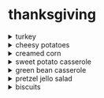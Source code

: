 # thanksgiving

<details>
 <summary> turkey </summary>

 https://www.traeger.com/recipes/maple-brined-turkey

 BRINE
 - 1 1/2 Cup kosher salt
 - 3/4 Cup bourbon
 - 3/4 Cup pure maple syrup
 - 1/2 Cup brown sugar
 - 1 onion, peeled and quartered
 - 3 bay leaves, crushed
 - 4 Strips orange peel
 - 2 Tablespoon black peppercorns
 - 1 Tablespoon whole cloves

 MAIN
 - 1 (12-14 lb) turkey, fresh or thawed
 - 1 Cup butter, melted
 - 1/4 Cup pure maple syrup
 - Traeger Pork & Poultry Rub or salt and pepper
 - sprigs of fresh sage and thyme, for serving
 - orange wedges, lady apples or kumquats, for serving

 STEPS
 1. Note: Do not use a kosher turkey or a self-basting turkey for this recipe as they have already been enhanced with a salt-solution.
 2. For the Brine: In a large stockpot or container, combine 5 quarts hot water, kosher salt, bourbon, 3/4 cup of the maple syrup, brown sugar, onion, bay leaves, orange peel, peppercorns, and cloves and stir until well mixed.

 INGREDIENTS
 - 1 1/2 Cup kosher salt
 - 3/4 Cup bourbon
 - 3/4 Cup pure maple syrup
 - 1/2 Cup brown sugar
 - 1 onion, peeled and quartered
 - 3 bay leaves, crushed
 - 4 Strips orange peel
 - 2 Tablespoon black peppercorns
 - 1 Tablespoon whole cloves

 3. Add 3 quarts ice. Rinse the turkey, inside and out, under cold running water. Remove giblets and gravy packet and discard or save for another use.

 INGREDIENTS
 - 1 (12-14 lb) turkey, fresh or thawed

 4. Add the turkey to the brine and refrigerate 8 to 12 hours, or overnight. Weigh down with a bag of ice to keep the bird submerged.
 5. Drain and pat turkey dry with paper towels; discard the brine.
 6. To Spatchcock the Turkey: With a large knife or shears, cut the bird open along the backbone on both sides through the ribs and remove the backbone. Once the bird is open, split the breastbone to spread the bird flat; this will allow it to roast evenly.
 7. Combine the melted butter and the remaining 1/4 cup of maple syrup and divide in half.

 INGREDIENTS
 - 1 Cup butter, melted
 - 1/4 Cup pure maple syrup

 8. Brush half of the mixture on the bird and sprinkle with Traeger Pork & Poultry Rub or salt and black pepper. Set aside the other half of the mixture until ready to use.

 INGREDIENTS
 - As Needed Traeger Pork & Poultry Rub or salt and pepper

 9. When ready to cook, set Traeger temperature to 350℉ and preheat, lid closed for 15 minutes. Grill: 350 ˚F
 10. Roast the turkey until the internal temperature in the thickest part of the breast reaches 165℉, about 2-3 hours.
 11. Brush with the remaining butter-maple syrup glaze the last 30 minutes of cooking.
 12. Let the turkey rest for 15 to 20 minutes before carving.
 13. Garnish, if desired, with fresh herbs and or kumquats. Enjoy!

 INGREDIENTS
 - sprigs of fresh sage and thyme, for serving
 - orange wedges, lady apples or kumquats, for serving
</details>

<details>
 <summary> cheesy potatoes </summary>

https://thedashleyskitchen.com/funeral-potato-recipe-with-real-potatoes/

### INGREDIENTS

POTATO MIXTURE
- 6-7 medium potatoes (30-35 ounces)
- ¼ cup butter
- 1 can cream of chicken soup
- 2 cups sour cream (1 pint)
- ½ cup chopped green onions
- 1 teaspoon salt
- 1½ cups shredded cheddar cheese

TOPPING
- ¼ cup melted butter
- 2 cups crushed cornflakes

### INSTRUCTIONS
- Preheat oven to 400° F.
- Cube and boil potatoes until just soft enough to eat, but still firm when bitten into. (al dente) Drain off the water and set aside to cool a little.
- On stovetop melt your butter. Once melted stir in can of cream of chicken soup.
- In seperate bowl mix sour cream, chopped green onions, salt, and shredded cheddar cheese. Add the butter and soup mixture. Mix well and set aside.
- Fold in potatoes to the combined sauce mixture till they are worked in and all potatoes are coated.
- Spoon mixture into a greased 9x13 baking dish.
- To prepare the topping melt butter and mix with crushed Kellogg's Corn Flakes.
- Spread cereal topping over the mixture in the pan.
- Bake in oven at 400° F for approximately 35 to 45 minutes or until bubbly and corn flakes appear golden and crispy.

NOTES
- When boiling potatoes add one teaspoon salt to the water for more flavorful potatoes.
- Boil the potatoes until they are just soft enough to bite through. You want your potatoes to be al dente. They will cook more in the oven.
</details>

<details>
 <summary> creamed corn </summary>

 https://www.allrecipes.com/recipe/53304/cream-corn-like-no-other/
</details>

<details>
 <summary> sweet potato casserole </summary>

https://celebratingsweets.com/sweet-potato-casserole-with-marshmallow-pecan-streusel/

### Ingredients

Main
- 3 to 3- ¼ pounds sweet potatoes*, peeled and chopped into large chunks, see note
- 2 tablespoons unsalted butter
- ¼ cup milk or half and half
- ½ teaspoon ground cinnamon or pumpkin pie spice
- 2 tablespoons brown sugar
- salt, to taste

Topping
- 4 tablespoons unsalted butter, softened
- ¼ cup brown sugar
- ¼ cup all purpose flour, for a sturdier streusel add and additional heaping tablespoon of flour
- ½ teaspoon ground cinnamon
- ⅛ teaspoon salt
- ½ cup chopped pecans
- 2 -3 cups mini marshmallows, or more, if you’d like

### Instructions
Main
- Preheat oven to 375°F. Grease a 2 or 2 ½ quart casserole dish (preferably a rectangle or oval so there's a decent surface area for the topping; I use an 8×11) and set aside.
- Place the sweet potatoes in a large pot, cover with water, and boil until tender (about 7 minutes, depending on the size). Drain really well and return to the pot. Add butter, milk, cinnamon, brown sugar and salt to the potatoes and mash until smooth. Use a hand mixer, if desired, to make them extra smooth. Taste the potatoes and add additional seasonings, if desired.
- Transfer the mashed potatoes to the prepared casserole dish. Place in the oven until heated through (if they're already warm it will only take a few minutes). While the sweet potatoes are heating, prepare the topping.

Topping
- In a medium bowl, combine butter, brown sugar, flour, cinnamon and salt (I use a fork or rubber spatula to stir and mash the mixture), then mix in pecans.
- Remove the sweet potatoes from the oven. Top with half the marshmallows, then sprinkle half the streusel over the marshmallows (pinching pieces together with your fingers). Top with the other half of the marshmallows and sprinkle the remaining streusel over the top. Place back into the oven for 8-15 minutes, until the topping is bubbly and golden brown (keep an eye on it so the marshmallows don't burn). You can also place it under the broiler very briefly to add a little more color to the marshmallows. Note: the longer it is in the oven the more likely that the marshmallows will begin to melt. Allow to sit at room temperature for several minutes before serving.

MAKE AHEAD TIPS:
- You can assemble the cooked and seasoned mashed sweet potatoes in a casserole dish and refrigerate tightly covered for 2 days (without any topping).
 You can also prepare the streusel topping (without the marshmallows) and refrigerate that separately.
- Before serving, bring the streusel topping to room temperature. Heat the potatoes (without any topping) in the oven at 375°F until heated all the way through (30-ish minutes depending on the size of your casserole dish). Or speed it along by microwaving. Once the potatoes are warmed through, sprinkle on the marshmallows and streusel and return to the oven for 8-15 minutes, until the marshmallows are lightly toasted (broil briefly for a darker color).

</details>

<details>
 <summary> green bean casserole </summary>
 https://www.daringgourmet.com/ultimate-green-bean-casserole/#recipe
 
 INGREDIENTS
  
- 3 slices thick-cut bacon , diced
- 1/2 cup finely chopped yellow onion
- 2 cloves garlic , minced
- 12 ounces fresh button or cremini mushrooms , chopped
- 3 tablespoons butter
- 3 tablespoons all-purpose flour
- 1 cup half-and-half
- 1 cup chicken broth
- 1/2 cup shredded white cheddar cheese
- 3/4 teaspoon salt
- 1/4 teaspoon freshly ground black pepper
- 1 pound fresh green beans , trimmed, halved, and blanched (boil 5 minutes, place beans in ice water for a couple of minutes, drain)
- 1 can quality French fried onions or gluten free French fried onions
 
 INSTRUCTIONS
- Preheat the oven to 350 degrees F.
- Fry the bacon in a large skillet over medium-high heat until crispy. Add the onions and cook until soft and translucent, about 4-5 minutes. Add the mushrooms and garlic and cook for another 4-5 minutes until the mushrooms are soft. Transfer the mixture to a bowl.
- Melt the butter in the same skillet and whisk in the flour. Once combined, continue whisking for another 2 minutes until the mixture has slightly deepened in color. Add the half-and-half and chicken broth while constantly whisking to prevent lumps. Once slightly thickened, add the cheese and whisk until melted and combined.
- Next add the mushroom/bacon mixture along with the salt and pepper. Let the sauce simmer for a couple of minutes, then add the green beans. Stir to combine.
- Pour the bean mixture into a 9x13 casserole dish and sprinkle the French fried onions all over the top. Bake uncovered for 30 minutes until bubbling and the onions are golden and crispy. Let sit for 5 minutes before serving.
</details>


<details>
 <summary> pretzel jello salad </summary>

 https://www.allrecipes.com/recipe/20338/strawberry-pretzel-salad/
 
2 cups crushed pretzels
 
 ¾ cup butter, melted

 3 tablespoons white sugar

 1 (8 ounce) package cream cheese, softened

 1 cup white sugar

 1 (8 ounce) container frozen whipped topping, thawed

 2 (3 ounce) packages strawberry flavored Jell-O®

 2 cups boiling water

 2 (10 ounce) packages frozen strawberries
 
 Directions
 
Step 1
Preheat oven to 400 degrees F (200 degrees C).

Step 2
Stir together crushed pretzels, melted butter and 3 tablespoons sugar; mix well and press mixture into the bottom of a 9x13 inch baking dish.

Step 3
Bake 8 to 10 minutes, until set. Set aside to cool.

Step 4
In a large mixing bowl cream together cream cheese and 1 cup sugar. Fold in whipped topping. Spread mixture onto cooled crust.

Step 5
Dissolve gelatin in boiling water. Stir in still frozen strawberries and allow to set briefly. When mixture is about the consistency of egg whites, pour and spread over cream cheese layer. Refrigerate until set.
 
 </details>

<details>
 
 <summary> biscuits </summary>
 
- 2 cups all-purpose flour, plus more for dusting 2 tablespoons baking powder
- 1 scant tablespoon sugar
- 1 teaspoon salt
- 5 tablespoons cold, unsalted butter, preferably European style
- 1 cup whole milk

 Step 1
Preheat oven to 425. Sift flour, baking powder, sugar and salt into a large mixing bowl. Transfer to a food processor. Cut butter into pats and add to flour, then pulse 5 or 6 times until the mixture resembles rough crumbs. (Alternatively, cut butter into flour in the mixing bowl using a fork or a pastry cutter.) Return dough to bowl, add milk and stir with a fork until it forms a rough ball.
 
Step 2
Turn the dough out onto a well-floured surface and pat it down into a rough rectangle, about an inch thick. Fold it over and gently pat it down again. Repeat. Cover the dough loosely with a kitchen towel and allow it to rest for 30 minutes.
 
Step 3
Gently pat out the dough some more, so that the
rectangle is roughly 10 inches by 6 inches. Cut
dough into biscuits using a floured glass
cutter. Do not twist cutter when cutting; this crimps the edges of the biscuit and impedes its rise.
 
 Step 4
 Place biscuits on a cookie sheet and bake until golden brown, approximately 10 to 15 minutes.
 
 </details>
